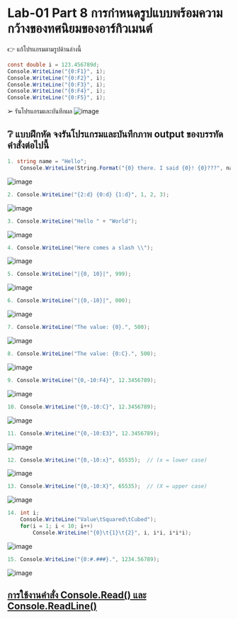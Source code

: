 # Lab-01  Part 8  การกำหนดรูปแบบพร้อมความกว้างของทศนิยมของอาร์กิวเมนต์

👉 แก้โปรแกรมตามรูปด้านล่างนี้
```csharp
const double i = 123.456789d;
Console.WriteLine("{0:F1}", i);
Console.WriteLine("{0:F2}", i);
Console.WriteLine("{0:F3}", i);
Console.WriteLine("{0:F4}", i);
Console.WriteLine("{0:F5}", i);
```
➢ รันโปรแกรมและบันทึกผล
![image](https://user-images.githubusercontent.com/115037574/213534770-2f68cccc-446e-46d5-a14d-850db18c30b5.png)

## ❔ แบบฝึกหัด จงรันโปรแกรมและบันทึกภาพ output ของบรรทัดคำสั่งต่อไปนี้

``` csharp
1. string name = "Hello";
    Console.WriteLine(String.Format("{0} there. I said {0}! {0}???", name));
```
![image](https://user-images.githubusercontent.com/115037574/213535080-cb3355a2-54db-48cc-98a2-f407b2c22e1c.png)
``` csharp
2. Console.WriteLine("{2:d} {0:d} {1:d}", 1, 2, 3);
```
![image](https://user-images.githubusercontent.com/115037574/213535336-c49456dd-5175-495d-8bd3-389e48735600.png)
``` csharp
3. Console.WriteLine("Hello " + "World");
```
![image](https://user-images.githubusercontent.com/115037574/213535505-4b7d665a-0b93-436d-a406-07bbba85587c.png)
``` csharp
4. Console.WriteLine("Here comes a slash \\");
```
![image](https://user-images.githubusercontent.com/115037574/213535714-fa93611b-f0bf-437d-9b4e-37dc0908bdfe.png)
``` csharp
5. Console.WriteLine("|{0, 10}|", 999);
```
![image](https://user-images.githubusercontent.com/115037574/213535936-4fefc5d1-2953-4c30-b5b1-4f375b8c4961.png)
``` csharp
6. Console.WriteLine("|{0,-10}|", 000);
```
![image](https://user-images.githubusercontent.com/115037574/213536174-2b993209-d180-4e79-a3a6-3af0a959bdcb.png)
``` csharp
7. Console.WriteLine("The value: {0}.", 500);
```
![image](https://user-images.githubusercontent.com/115037574/213536404-15f27377-06fb-420c-b1d5-6a55e19728b6.png)
``` csharp
8. Console.WriteLine("The value: {0:C}.", 500);
```
![image](https://user-images.githubusercontent.com/115037574/213536652-c87b1f48-6b8d-4ec3-a7d7-b312b0bef5fc.png)
``` csharp
9. Console.WriteLine("{0,-10:F4}", 12.3456789);
```
![image](https://user-images.githubusercontent.com/115037574/213536946-5553085c-6821-4c2f-a1c3-77fe31ee31a6.png)
``` csharp
10. Console.WriteLine("{0,-10:C}", 12.3456789);
```
![image](https://user-images.githubusercontent.com/115037574/213537203-118b227a-b427-4e43-a08c-6664048b909f.png)
``` csharp
11. Console.WriteLine("{0,-10:E3}", 12.3456789);
```
![image](https://user-images.githubusercontent.com/115037574/213538126-3f1ec1e2-f373-452a-b39b-eee8036a64b8.png)
``` csharp
12. Console.WriteLine("{0,-10:x}", 65535);  // (x = lower case)
```
![image](https://user-images.githubusercontent.com/115037574/213538504-82cc4e60-753b-400d-9926-fe1a37346373.png)
``` csharp
13. Console.WriteLine("{0,-10:X}", 65535);  // (X = upper case)
```
![image](https://user-images.githubusercontent.com/115037574/213538742-dde6084b-66e9-4788-9c85-3296af89bebe.png)
``` csharp
14. int i;
    Console.WriteLine("Value\tSquared\tCubed");
    for(i = 1; i < 10; i++)
        Console.WriteLine("{0}\t{1}\t{2}", i, i*i, i*i*i);
```
![image](https://user-images.githubusercontent.com/115037574/213539033-0a3d1e76-e729-4475-8a68-900d2de062f2.png)
``` csharp
15. Console.WriteLine("{0:#.###}.", 1234.56789);
```
![image](https://user-images.githubusercontent.com/115037574/213539258-db72cc0a-c837-4444-9899-d3aaf79d57fc.png)

## [การใช้งานคำสั่ง Console.Read() และ Console.ReadLine()](./Lab-01-part-9-12.md)
